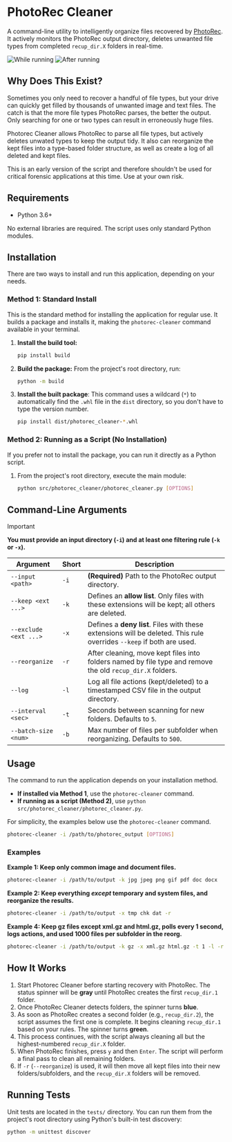 # PhotoRec Cleaner

A command-line utility to intelligently organize files recovered by [PhotoRec](https://www.cgsecurity.org/wiki/PhotoRec). It actively monitors the PhotoRec output directory, deletes unwanted file types from completed `recup_dir.X` folders in real-time.

![While running](https://i.imgur.com/NaiEfDp.png)
![After running](https://i.imgur.com/4c2jbBD.png)

## Why Does This Exist?

Sometimes you only need to recover a handful of file types, but your drive can quickly get filled by thousands of unwanted image and text files. The catch is that the more file types PhotoRec parses, the better the output. Only searching for one or two types can result in erroneously huge files.

Photorec Cleaner allows PhotoRec to parse all file types, but actively deletes unwated types to keep the output tidy. It also can reorganize the kept files into a type-based folder structure, as well as create a log of all deleted and kept files.

This is an early version of the script and therefore shouldn't be used for critical forensic applications at this time. Use at your own risk.

## Requirements

- Python 3.6+

No external libraries are required. The script uses only standard Python modules.

## Installation

There are two ways to install and run this application, depending on your needs.

### Method 1: Standard Install

This is the standard method for installing the application for regular use. It builds a package and installs it, making the `photorec-cleaner` command available in your terminal.

1. **Install the build tool:**

   ```bash
   pip install build
   ```

2. **Build the package:** From the project's root directory, run:

   ```bash
   python -m build
   ```

3. **Install the built package**: This command uses a wildcard (`*`) to automatically find the `.whl` file in the `dist` directory, so you don't have to type the version number.

   ```bash
   pip install dist/photorec_cleaner-*.whl
   ```

### Method 2: Running as a Script (No Installation)

If you prefer not to install the package, you can run it directly as a Python script.

1. From the project's root directory, execute the main module:

   ```bash
   python src/photorec_cleaner/photorec_cleaner.py [OPTIONS]
   ```

## Command-Line Arguments

> [!IMPORTANT]
> **You must provide an input directory (`-i`) and at least one filtering rule (`-k` or `-x`).**

| Argument              | Short | Description                                                                                                          |
| --------------------- | ----- | -------------------------------------------------------------------------------------------------------------------- |
| `--input <path>`      | `-i`  | **(Required)** Path to the PhotoRec output directory.                                                                |
| `--keep <ext ...>`    | `-k`  | Defines an **allow list**. Only files with these extensions will be kept; all others are deleted.                    |
| `--exclude <ext ...>` | `-x`  | Defines a **deny list**. Files with these extensions will be deleted. This rule overrides `--keep` if both are used. |
| `--reorganize`        | `-r`  | After cleaning, move kept files into folders named by file type and remove the old `recup_dir.X` folders.            |
| `--log`               | `-l`  | Log all file actions (kept/deleted) to a timestamped CSV file in the output directory.                               |
| `--interval <sec>`    | `-t`  | Seconds between scanning for new folders. Defaults to `5`.                                                           |
| `--batch-size <num>`  | `-b`  | Max number of files per subfolder when reorganizing. Defaults to `500`.                                              |

## Usage

The command to run the application depends on your installation method.

- **If installed via Method 1**, use the `photorec-cleaner` command.
- **If running as a script (Method 2)**, use `python src/photorec_cleaner/photorec_cleaner.py`.

For simplicity, the examples below use the `photorec-cleaner` command.

```bash
photorec-cleaner -i /path/to/photorec_output [OPTIONS]
```

### Examples

**Example 1: Keep only common image and document files.**

```bash
photorec-cleaner -i /path/to/output -k jpg jpeg png gif pdf doc docx
```

**Example 2: Keep everything _except_ temporary and system files, and reorganize the results.**

```bash
photorec-cleaner -i /path/to/output -x tmp chk dat -r
```

**Example 4: Keep gz files except xml.gz and html.gz, polls every 1 second, logs actions, and used 1000 files per subfolder in the reorg.**

```bash
photorec-cleaner -i /path/to/output -k gz -x xml.gz html.gz -t 1 -l -r -b 1000
```

## How It Works

1. Start Photorec Cleaner before starting recovery with PhotoRec. The status spinner will be **gray** until PhotoRec creates the first `recup_dir.1` folder.
1. Once PhotoRec Cleaner detects folders, the spinner turns **blue**.
1. As soon as PhotoRec creates a second folder (e.g., `recup_dir.2`), the script assumes the first one is complete. It begins cleaning `recup_dir.1` based on your rules. The spinner turns **green**.
1. This process continues, with the script always cleaning all but the highest-numbered `recup_dir.X` folder.
1. When PhotoRec finishes, press `y` and then `Enter`. The script will perform a final pass to clean all remaining folders.
1. If `-r` (`--reorganize`) is used, it will then move all kept files into their new folders/subfolders, and the `recup_dir.X` folders will be removed.

## Running Tests

Unit tests are located in the `tests/` directory. You can run them from the project's root directory using Python's built-in test discovery:

```bash
python -m unittest discover
```
